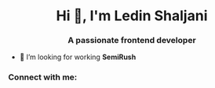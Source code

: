 <h1 align="center">Hi 👋, I'm Ledin Shaljani</h1>
<h3 align="center">A passionate frontend developer</h3>

- 🔭 I’m looking for working **SemiRush**

<h3 align="left">Connect with me:</h3>
<p align="left">
</p>
